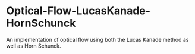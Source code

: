 # Optical-Flow-LucasKanade-HornSchunck
An implementation of optical flow using both the Lucas Kanade method as well as Horn Schunck.  
